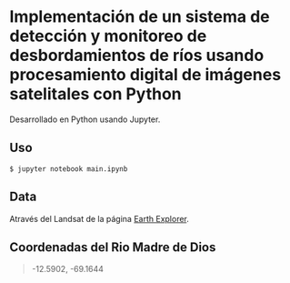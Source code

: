 # Implementación de un sistema de detección y monitoreo de desbordamientos de ríos usando procesamiento digital de imágenes satelitales con Python

Desarrollado en Python usando Jupyter.

## Uso

```
$ jupyter notebook main.ipynb
```

## Data

Através del Landsat de la página [Earth Explorer](https://earthexplorer.usgs.gov/).

## Coordenadas del Rio Madre de Dios

> -12.5902, -69.1644
